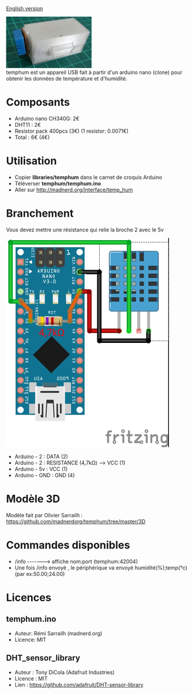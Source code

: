 [English version](https://github.com/madnerdorg/temphum/)

![Photo temphum](https://github.com/madnerdorg/temphum/raw/master/doc/temphum_device.jpg)   
temphum est un appareil USB fait à partir d'un arduino nano (clone) pour obtenir les données de température et d'humidité.

# Composants
* Arduino nano CH340G: 2€
* DHT11 : 2€
* Resistor pack 400pcs (3€) (1 resistor: 0.0071€)
* Total : 6€ (4€) 

# Utilisation
* Copier **libraries/temphum** dans le carnet de croquis Arduino
* Téléverser **temphum/temphum.ino**
* Aller sur http://madnerd.org/interface/temp_hum

# Branchement
Vous devez mettre une résistance qui relie la broche 2 avec le 5v

![Wiring_temphum](https://github.com/madnerdorg/temphum/raw/master/doc/dht11_nano.jpg)

* Arduino - 2 : DATA (2) 
* Arduino - 2 : RESISTANCE (4,7kΩ) --> VCC (1)
* Arduino - 5v : VCC (1)
* Arduino - GND : GND (4)

# Modèle 3D
Modèle fait par Olivier Sarrailh : https://github.com/madnerdorg/temphum/tree/master/3D    

# Commandes disponibles
* /info -------> affiche nom:port (temphum:42004)
* Une fois /info envoyé , le périphérique va envoyé humidité(%);temp(°c) (par ex:50.00;24.00)

# Licences

## temphum.ino
* Auteur: Rémi Sarrailh (madnerd.org)       
* Licence: MIT   

## DHT_sensor_library
* Auteur : Tony DiCola (Adafruit Industries)
* Licence : MIT
* Lien : https://github.com/adafruit/DHT-sensor-library

